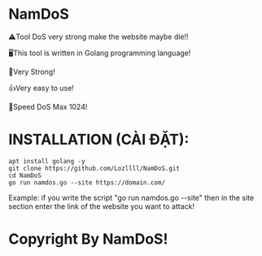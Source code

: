 # NamDoS

⚠️Tool DoS very strong make the website maybe die!!

🖥️This tool is written in Golang programming language!

💪Very Strong!

👍Very easy to use!

🚴Speed DoS Max 1024!

# INSTALLATION (CÀI ĐẶT):
```shell script
apt install golang -y
git clone https://github.com/Lozllll/NamDoS.git
cd NamDoS
go run namdos.go --site https://domain.com/
```
Example: if you write the script "go run namdos.go --site" then in the site section enter the link of the website you want to attack!

# Copyright By NamDoS!
